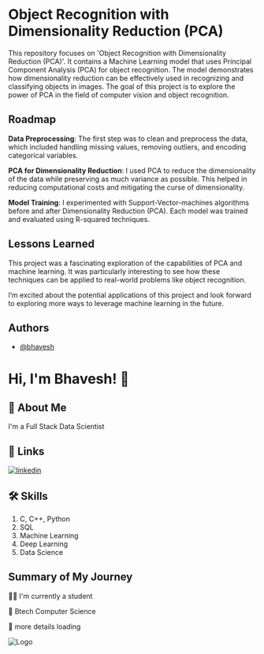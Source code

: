 
# Object Recognition with Dimensionality Reduction (PCA)

This repository focuses on 'Object Recognition with Dimensionality Reduction (PCA)'. It contains a Machine Learning model that uses Principal Component Analysis (PCA) for object recognition. The model demonstrates how dimensionality reduction can be effectively used in recognizing and classifying objects in images. The goal of this project is to explore the power of PCA in the field of computer vision and object recognition.





## Roadmap

**Data Preprocessing**: The first step was to clean and preprocess the data, which included handling missing values, removing outliers, and encoding categorical variables.

**PCA for Dimensionality Reduction**: I used PCA to reduce the dimensionality of the data while preserving as much variance as possible. This helped in reducing computational costs and mitigating the curse of dimensionality.

**Model Training**: I experimented with Support-Vector-machines algorithms before and after Dimensionality Reduction (PCA). Each model was trained and evaluated using R-squared techniques.


## Lessons Learned

This project was a fascinating exploration of the capabilities of PCA and machine learning. It was particularly interesting to see how these techniques can be applied to real-world problems like object recognition.

I’m excited about the potential applications of this project and look forward to exploring more ways to leverage machine learning in the future.


## Authors

- [@bhavesh](https://github.com/bhaveshk22)


# Hi, I'm Bhavesh! 👋


## 🚀 About Me
I'm a Full Stack Data Scientist


## 🔗 Links
[![linkedin](https://img.shields.io/badge/linkedin-0A66C2?style=for-the-badge&logo=linkedin&logoColor=white)](https://www.linkedin.com/in/bhavesh-kabdwal-6ba30a25b)


## 🛠 Skills
1. C, C++, Python
2. SQL
3. Machine Learning
4. Deep Learning
5. Data Science


## Summary of My Journey
👩‍💻 I'm currently a student

🧠 Btech Computer Science

💬 more details loading

![Logo](https://github-readme-stats.vercel.app/api?username=bhaveshk22&&show_icons=true&title_color=ffffff&icon_color=bb2acf&text_color=daf7dc&bg_color=151515)

